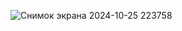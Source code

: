 ![Снимок экрана 2024-10-25 223758](https://github.com/user-attachments/assets/c1c747d1-98b4-4d29-9796-defb0edf0ec6)
